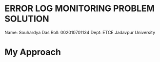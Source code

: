# ERROR LOG MONITORING PROBLEM SOLUTION
Name: Souhardya Das
Roll: 002010701134
Dept: ETCE
Jadavpur University

# My Approach

